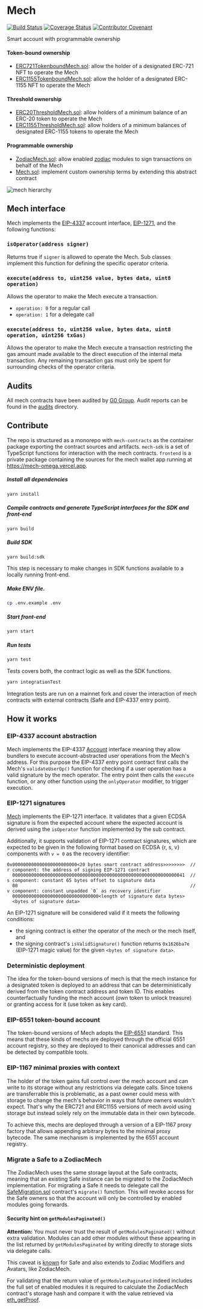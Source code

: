 # Mech

[![Build Status](https://github.com/gnosisguild/mech/actions/workflows/ci.yml/badge.svg)](https://github.com/gnosisguild/mech/actions/workflows/ci.yml)
[![Coverage Status](https://coveralls.io/repos/github/gnosisguild/mech/badge.svg?branch=main&bust=1)](https://coveralls.io/github/gnosisguild/mech?branch=main)
[![Contributor Covenant](https://img.shields.io/badge/Contributor%20Covenant-2.1-4baaaa.svg)](https://github.com/gnosisguild/CODE_OF_CONDUCT)

Smart account with programmable ownership

#### Token-bound ownership

- [ERC721TokenboundMech.sol](contracts/ERC721TokenboundMech.sol): allow the holder of a designated ERC-721 NFT to operate the Mech
- [ERC1155TokenboundMech.sol](contracts/ERC721TokenboundMech.sol): allow the holder of a designated ERC-1155 NFT to operate the Mech

#### Threshold ownership

- [ERC20ThresholdMech.sol](contracts/ERC20ThresholdMech.sol): allow holders of a minimum balance of an ERC-20 token to operate the Mech
- [ERC1155ThresholdMech.sol](contracts/ERC1155ThresholdMech.sol): allow holders of a minimum balances of designated ERC-1155 tokens to operate the Mech

#### Programmable ownership

- [ZodiacMech.sol](contracts/ZodiacMech.sol): allow enabled [zodiac](https://github.com/gnosisguild/zodiac) modules to sign transactions on behalf of the Mech
- [Mech.sol](contracts/base/Mech.sol): implement custom ownership terms by extending this abstract contract

![mech hierarchy](docs/mech-hierarchy.png)

## Mech interface

Mech implements the [EIP-4337](https://eips.ethereum.org/EIPS/eip-4337) account interface, [EIP-1271](https://eips.ethereum.org/EIPS/eip-1271), and the following functions:

### `isOperator(address signer)`

Returns true if `signer` is allowed to operate the Mech.
Sub classes implement this function for defining the specific operator criteria.

### `execute(address to, uint256 value, bytes data, uint8 operation)`

Allows the operator to make the Mech execute a transaction.

- `operation: 0` for a regular call
- `operation: 1` for a delegate call

### `execute(address to, uint256 value, bytes data, uint8 operation, uint256 txGas)`

Allows the operator to make the Mech execute a transaction restricting the gas amount made available to the direct execution of the internal meta transaction.
Any remaining transaction gas must only be spent for surrounding checks of the operator criteria.

## Audits

All mech contracts have been audited by [G0 Group](https://github.com/g0-group). Audit reports can be found in the [audits](audits/) directory.

## Contribute

The repo is structured as a monorepo with `mech-contracts` as the container package exporting the contract sources and artifacts.
`mech-sdk` is a set of TypeScript functions for interaction with the mech contracts.
`frontend` is a private package containing the sources for the mech wallet app running at https://mech-omega.vercel.app.

##### Install all dependencies

```sh
yarn install
```

##### Compile contracts and generate TypeScript interfaces for the SDK and front-end

```sh
yarn build
```

##### Build SDK

```sh
yarn build:sdk
```

This step is necessary to make changes in SDK functions available to a locally running front-end.

##### Make ENV file.

```sh
cp .env.example .env
```

##### Start front-end

```sh
yarn start
```

##### Run tests

```sh
yarn test
```

Tests covers both, the contract logic as well as the SDK functions.

```sh
yarn integrationTest
```

Integration tests are run on a mainnet fork and cover the interaction of mech contracts with external contracts (Safe and EIP-4337 entry point).

## How it works

### EIP-4337 account abstraction

Mech implements the EIP-4337 [Account](contracts/base/Account.sol) interface meaning they allow bundlers to execute account-abstracted user operations from the Mech's address.
For this purpose the EIP-4337 entry point contract first calls the Mech's `validateUserOp()` function for checking if a user operation has a valid signature by the mech operator.
The entry point then calls the `execute` function, or any other function using the `onlyOperator` modifier, to trigger execution.

### EIP-1271 signatures

[Mech](contracts/base/Mech.sol) implements the EIP-1271 interface.
It validates that a given ECDSA signature is from the expected account where the expected account is derived using the `isOperator` function implemented by the sub contract.

Additionally, it supports validation of EIP-1271 contract signatures, which are expected to be given in the following format based on ECDSA {r, s, v} components with `v = 0` as the recovery identifier:

```
0x000000000000000000000000<20 bytes smart contract address>>>>>>>>  // r component: the address of signing EIP-1271 contract
  0000000000000000000000000000000000000000000000000000000000000041  // s component: constant 65 bytes offset to signature data
  00                                                                // v component: constant unpadded `0` as recovery identifier
  00000000000000000000000000000000<length of signature data bytes>
  <bytes of signature data>
```

An EIP-1271 signature will be considered valid if it meets the following conditions:

- the signing contract is either the operator of the mech or the mech itself, and
- the signing contract's `isValidSignature()` function returns `0x1626ba7e` (EIP-1271 magic value) for the given `<bytes of signature data>`.

### Deterministic deployment

The idea for the token-bound versions of mech is that the mech instance for a designated token is deployed to an address that can be deterministically derived from the token contract address and token ID.
This enables counterfactually funding the mech account (own token to unlock treasure) or granting access for it (use token as key card).

### EIP-6551 token-bound account

The token-bound versions of Mech adopts the [EIP-6551](https://eips.ethereum.org/EIPS/eip-6551) standard.
This means that these kinds of mechs are deployed through the official 6551 account registry, so they are deployed to their canonical addresses and can be detected by compatible tools.

### EIP-1167 minimal proxies with context

The holder of the token gains full control over the mech account and can write to its storage without any restrictions via delegate calls.
Since tokens are transferrable this is problematic, as a past owner could mess with storage to change the mech's behavior in ways that future owners wouldn't expect.
That's why the ERC721 and ERC1155 versions of mech avoid using storage but instead solely rely on the immutable data in their own bytecode.

To achieve this, mechs are deployed through a version of a EIP-1167 proxy factory that allows appending arbitrary bytes to the minimal proxy bytecode.
The same mechanism is implemented by the 6551 account registry.

### Migrate a Safe to a ZodiacMech

The ZodiacMech uses the same storage layout at the Safe contracts, meaning that an existing Safe instance can be migrated to the ZodiacMech implementation.
For migrating a Safe it needs to delegate call the [SafeMigration.sol](contracts/libraries/SafeMigration.sol) contract's `migrate()` function.
This will revoke access for the Safe owners so that the account will only be controlled by enabled modules going forwards.

#### Security hint on `getModulesPaginated()`

**Attention:** You must never trust the result of `getModulesPaginated()` without extra validation.
Modules can add other modules without these appearing in the list returned by `getModulesPaginated` by writing directly to storage slots via delegate calls.

This caveat is [known](https://blog.openzeppelin.com/backdooring-gnosis-safe-multisig-wallets) for Safe and also extends to Zodiac Modifiers and Avatars, like ZodiacMech.

For validating that the return value of `getModulesPaginated` indeed includes the full set of enabled modules it is required to calculate the ZodiacMech contract's storage hash and compare it with the value retrieved via [eth_getProof](https://docs.infura.io/networks/ethereum/json-rpc-methods/eth_getproof).
